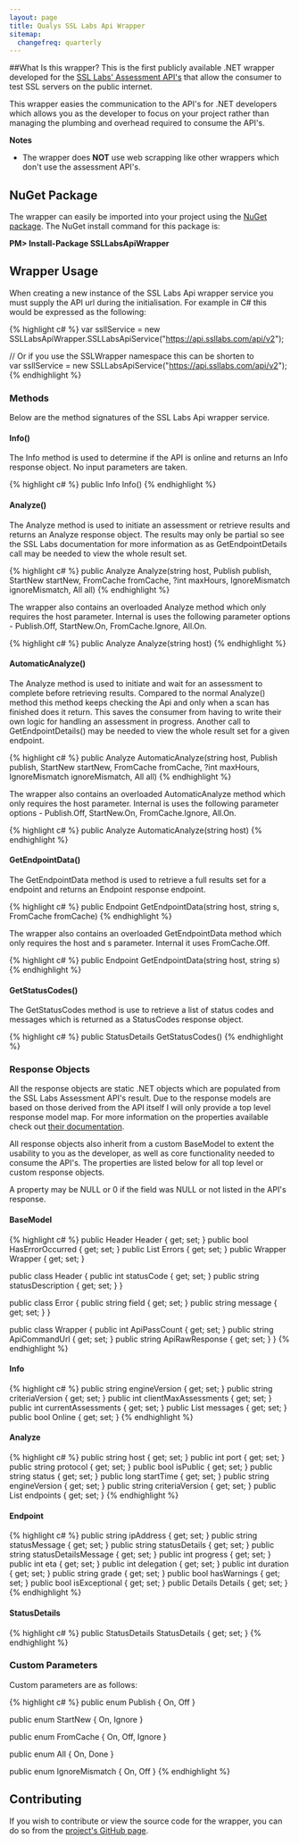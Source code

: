 ```yaml
---
layout: page
title: Qualys SSL Labs Api Wrapper
sitemap:
  changefreq: quarterly
---
```

##What Is this wrapper?
This is the first publicly available .NET wrapper developed for the <a title="SSL Labs Assessment API's GitHub" href="https://github.com/ssllabs/ssllabs-scan/blob/master/ssllabs-api-docs.md" target="_blank">SSL Labs' Assessment API's</a> that allow the consumer to test SSL servers on the public internet.

This wrapper easies the communication to the API's for .NET developers which allows you as the developer to focus on your project rather than managing the plumbing and overhead required to consume the API's.

<strong>Notes</strong>
- The wrapper does <strong>NOT</strong> use web scrapping like other wrappers which don't use the assessment API's.  

<h2>NuGet Package</h2>
The wrapper can easily be imported into your project using the <a title="SSL Labs Api Wrapper NuGet Package" href="https://www.nuget.org/packages/SSLLabsApiWrapper/" target="_blank">NuGet package</a>. The NuGet install command for this package is:

<strong>PM&gt; Install-Package SSLLabsApiWrapper</strong>

<h2>Wrapper Usage</h2>
When creating a new instance of the SSL Labs Api wrapper service you must supply the API url during the initialisation. For example in C# this would be expressed as the following:

{% highlight c# %}
var ssllService = new SSLLabsApiWrapper.SSLLabsApiService("https://api.ssllabs.com/api/v2");

// Or if you use the SSLWrapper namespace this can be shorten to  
var ssllService = new SSLLabsApiService("https://api.ssllabs.com/api/v2");
{% endhighlight %}

<h3>Methods</h3>
Below are the method signatures of the SSL Labs Api wrapper service.

<h4>Info()</h4>
The Info method is used to determine if the API is online and returns an Info response object. No input parameters are taken.

{% highlight c# %}
public Info Info()
{% endhighlight %}

<h4>Analyze()</h4>
The Analyze method is used to initiate an assessment or retrieve results and returns an Analyze response object. The results may only be partial so see the SSL Labs documentation for more information as as GetEndpointDetails call may be needed to view the whole result set.

{% highlight c# %}
public Analyze Analyze(string host, Publish publish, StartNew startNew, FromCache fromCache, ?int maxHours, IgnoreMismatch ignoreMismatch, All all)
{% endhighlight %}

The wrapper also contains an overloaded Analyze method which only requires the host parameter. Internal is uses the following parameter options - Publish.Off, StartNew.On, FromCache.Ignore, All.On.

{% highlight c# %}
public Analyze Analyze(string host)
{% endhighlight %}

<h4>AutomaticAnalyze()</h4>
The Analyze method is used to initiate and wait for an assessment to complete before retrieving results. Compared to the normal Analyze() method this method keeps checking the Api and only when a scan has finished does it return. This saves the consumer from having to write their own logic for handling an assessment in progress. Another call to GetEndpointDetails() may be needed to view the whole result set for a given endpoint.

{% highlight c# %}
public Analyze AutomaticAnalyze(string host, Publish publish, StartNew startNew, FromCache fromCache, ?int maxHours, IgnoreMismatch ignoreMismatch, All all)
{% endhighlight %}

The wrapper also contains an overloaded AutomaticAnalyze method which only requires the host parameter. Internal is uses the following parameter options - Publish.Off, StartNew.On, FromCache.Ignore, All.On.

{% highlight c# %}
public Analyze AutomaticAnalyze(string host)
{% endhighlight %}

<h4>GetEndpointData()</h4>
The GetEndpointData method is used to retrieve a full results set for a endpoint and returns an Endpoint response endpoint.

{% highlight c# %}
public Endpoint GetEndpointData(string host, string s, FromCache fromCache)
{% endhighlight %}

The wrapper also contains an overloaded GetEndpointData method which only requires the host and s parameter. Internal it uses FromCache.Off.

{% highlight c# %}
public Endpoint GetEndpointData(string host, string s)
{% endhighlight %}

<h4>GetStatusCodes()</h4>
The GetStatusCodes method is use to retrieve a list of status codes and messages which is returned as a StatusCodes response object.

{% highlight c# %}
public StatusDetails GetStatusCodes()
{% endhighlight %}

<h3>Response Objects</h3>
All the response objects are static .NET objects which are populated from the SSL Labs Assessment API's result. Due to the response models are based on those derived from the API itself I will only provide a top level response model map. For more information on the properties available check out <a title="SSL Labs API Responses" href="(https://github.com/ssllabs/ssllabs-scan/blob/master/ssllabs-api-docs.md#response-objects" target="_blank">their documentation</a>.

All response objects also inherit from a custom BaseModel to extent the usability to you as the developer, as well as core functionality needed to consume the API's. The properties are listed below for all top level or custom response objects.

A property may be NULL or 0 if the field was NULL or not listed in the API's response.
<h4>BaseModel</h4>

{% highlight c# %}
public Header Header { get; set; }
public bool HasErrorOccurred { get; set; }
public List<Error> Errors { get; set; }
public Wrapper Wrapper { get; set; }

public class Header
{
  public int statusCode { get; set; }
  public string statusDescription { get; set; }
}

public class Error
{
	public string field { get; set; }
	public string message { get; set; }
}

public class Wrapper
{
    public int ApiPassCount { get; set; }
    public string ApiCommandUrl { get; set; }
    public string ApiRawResponse { get; set; }
}
{% endhighlight %}

<h4>Info</h4>

{% highlight c# %}
public string engineVersion { get; set; }
public string criteriaVersion { get; set; }
public int clientMaxAssessments { get; set; }
public int currentAssessments { get; set; }
public List<string> messages { get; set; }
public bool Online { get; set; }
{% endhighlight %}

<h4>Analyze</h4>

{% highlight c# %}
public string host { get; set; }
public int port { get; set; }
public string protocol { get; set; }
public bool isPublic { get; set; }
public string status { get; set; }
public long startTime { get; set; }
public string engineVersion { get; set; }
public string criteriaVersion { get; set; }
public List<Endpoint> endpoints { get; set; }
{% endhighlight %}

<h4>Endpoint</h4>

{% highlight c# %}
public string ipAddress { get; set; }
public string statusMessage { get; set; }
public string statusDetails { get; set; }
public string statusDetailsMessage { get; set; }
public int progress { get; set; }
public int eta { get; set; }
public int delegation { get; set; }
public int duration { get; set; }
public string grade { get; set; }
public bool hasWarnings { get; set; }
public bool isExceptional { get; set; }
public Details Details { get; set; }
{% endhighlight %}

<h4>StatusDetails</h4>

{% highlight c# %}
public StatusDetails StatusDetails { get; set; }
{% endhighlight %}

<h3>Custom Parameters</h3>
Custom parameters are as follows:

{% highlight c# %}
public enum Publish
{
    On,
    Off
}

public enum StartNew
{
    On,
	Ignore
}

public enum FromCache
{
    On,
    Off,
	Ignore
}

public enum All
{
    On,
    Done
}

public enum IgnoreMismatch
{
    On,
    Off
}
{% endhighlight %}

<h2>Contributing</h2>
If you wish to contribute or view the source code for the wrapper, you can do so from the <a title="SSL Labs Api Wrapper GitHub Page" href="https://github.com/AshleyPoole/ssllabs-api-wrapper" target="_blank">project's GitHub page</a>.
